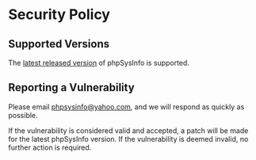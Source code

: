 # Security Policy

## Supported Versions

The [latest released version](https://github.com/phpsysinfo/phpsysinfo/releases) of phpSysInfo is supported.

## Reporting a Vulnerability

Please email phpsysinfo@yahoo.com, and we will respond as quickly as possible.

If the vulnerability is considered valid and accepted, a patch will be made for the latest phpSysInfo version.
If the vulnerability is deemed invalid, no further action is required.
